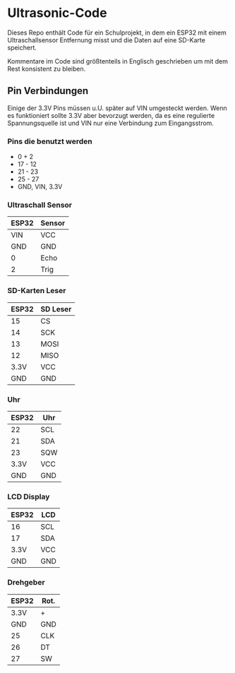 # Ultrasonic-Code

Dieses Repo enthält Code für ein Schulprojekt, in dem ein ESP32 mit einem Ultraschallsensor
Entfernung misst und die Daten auf eine SD-Karte speichert.

Kommentare im Code sind größtenteils in Englisch geschrieben um mit dem Rest konsistent
zu bleiben.

## Pin Verbindungen
Einige der 3.3V Pins müssen u.U. später auf VIN umgesteckt werden. Wenn es funktioniert
sollte 3.3V aber bevorzugt werden, da es eine regulierte Spannungsquelle ist und
VIN nur eine Verbindung zum Eingangsstrom.

### Pins die benutzt werden
- 0 + 2
- 17 - 12
- 21 - 23
- 25 - 27
- GND, VIN, 3.3V

### Ultraschall Sensor
| ESP32 | Sensor |
| ----- | ------ |
| VIN   | VCC    |
| GND   | GND    |
| 0     | Echo   |
| 2     | Trig   |

### SD-Karten Leser
| ESP32 | SD Leser |
| ----- | -------- |
| 15    | CS       |
| 14    | SCK      |
| 13    | MOSI     |
| 12    | MISO     |
| 3.3V  | VCC      |
| GND   | GND      |

### Uhr
| ESP32 | Uhr   |
| ----- | ----- |
| 22    | SCL   |
| 21    | SDA   |
| 23    | SQW   |
| 3.3V  | VCC   |
| GND   | GND   |

### LCD Display
| ESP32 | LCD   |
| ----- | ----- |
| 16    | SCL   |
| 17    | SDA   |
| 3.3V  | VCC   |
| GND   | GND   |

### Drehgeber
| ESP32 | Rot.	|
| ----- | ----- |
| 3.3V	| +		|
| GND	| GND	|
| 25	| CLK	|
| 26	| DT	|
| 27	| SW	|
